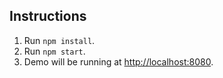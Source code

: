## Instructions

1. Run `npm install`.
2. Run `npm start`.
3. Demo will be running at [http://localhost:8080](http://localhost:8080).
